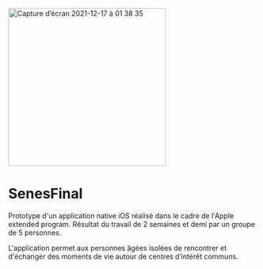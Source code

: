 
<img width="318" alt="Capture d’écran 2021-12-17 à 01 38 35" src="https://user-images.githubusercontent.com/89660024/146469538-89e4608c-388d-4f9d-b1e7-bb8e21cd9c4d.png">

# SenesFinal


Prototype d'un application native iOS réalisé dans le cadre de l'Apple extended program. Résultat du travail de 2 semaines et demi par un groupe de 5 personnes.

L'application permet aux personnes âgées isolées de rencontrer et d'échanger des moments de vie autour de centres d’intérêt communs.

